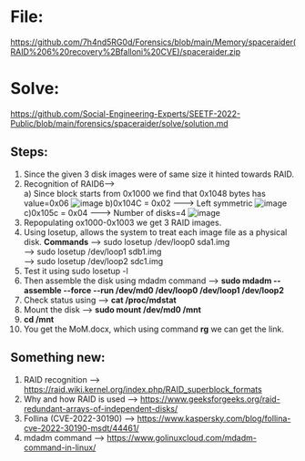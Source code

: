 # File: 
https://github.com/7h4nd5RG0d/Forensics/blob/main/Memory/spaceraider(RAID%206%20recovery%2Bfalloni%20CVE)/spaceraider.zip  

# Solve:  
https://github.com/Social-Engineering-Experts/SEETF-2022-Public/blob/main/forensics/spaceraider/solve/solution.md  
## Steps:  
1) Since the given 3 disk images were of same size it hinted towards RAID.
2) Recognition of RAID6-->  
    a) Since block starts from 0x1000 we find that 0x1048 bytes has value=0x06
   ![image](https://github.com/7h4nd5RG0d/Forensics/assets/128285431/e8cba6e6-a75c-4a57-963b-35d309dce6ca)
    b)0x104C = 0x02 ---> Left symmetric
   ![image](https://github.com/7h4nd5RG0d/Forensics/assets/128285431/457a9d25-48e9-4e36-bc7c-b42b0bbacdd3)
   c)0x105c = 0x04 ---> Number of disks=4
   ![image](https://github.com/7h4nd5RG0d/Forensics/assets/128285431/06cb860c-c00e-4373-b231-d8b671f47bb4)
3) Repopulating ox1000-0x1003 we get 3 RAID images.
4) Using losetup, allows the system to treat each image file as a physical disk.
   **Commands** --> sudo losetup /dev/loop0 sda1.img  
                --> sudo losetup /dev/loop1 sdb1.img  
                --> sudo losetup /dev/loop2 sdc1.img
5) Test it using sudo losetup -l
6) Then assemble the disk using mdadm command --> **sudo mdadm --assemble --force --run /dev/md0 /dev/loop0 /dev/loop1 /dev/loop2**
7) Check status using --> **cat /proc/mdstat**
8) Mount the disk --> **sudo mount /dev/md0 /mnt**
9) **cd /mnt**
10) You get the MoM.docx, which using command **rg** we can get the link.


## Something new:  
1) RAID recognition --> https://raid.wiki.kernel.org/index.php/RAID_superblock_formats
2) Why and how RAID is used --> https://www.geeksforgeeks.org/raid-redundant-arrays-of-independent-disks/
3) Follina (CVE-2022-30190) --> https://www.kaspersky.com/blog/follina-cve-2022-30190-msdt/44461/
4) mdadm command --> https://www.golinuxcloud.com/mdadm-command-in-linux/  
    
